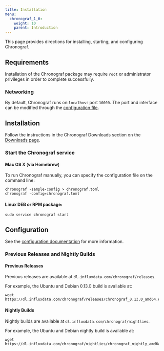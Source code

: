 ```yaml
---
title: Installation
menu:
  chronograf_1_0:
    weight: 10
    parent: Introduction
---
```


This page provides directions for installing, starting, and configuring Chronograf.

## Requirements

Installation of the Chronograf package may require `root` or administrator privileges in order to complete successfully.

### Networking

By default, Chronograf runs on `localhost` port `10000`. The port and
interface can be modified through the
[configuration file](/chronograf/v1.0/administration/configuration).


## Installation

Follow the instructions in the Chronograf Downloads section on the [Downloads page](https://influxdata.com/downloads).

### Start the Chronograf service

#### Mac OS X (via Homebrew)

To run Chronograf manually, you can specify the configuration file on the
command line:
```
chronograf -sample-config > chronograf.toml
chronograf -config=chronograf.toml
```

#### Linux DEB or RPM package:
```
sudo service chronograf start
```

## Configuration

See the
[configuration documentation](/chronograf/v1.0/administration/configuration/)
for more information.

### Previous Releases and Nightly Builds

#### Previous Releases
Previous releases are available at `dl.influxdata.com/chronograf/releases`.

For example, the Ubuntu and Debian 0.13.0 build is available at:
```
wget https://dl.influxdata.com/chronograf/releases/chronograf_0.13.0_amd64.deb
```

#### Nightly Builds
Nightly builds are available at `dl.influxdata.com/chronograf/nightlies`.

For example, the Ubuntu and Debian nightly build is available at:
```
wget https://dl.influxdata.com/chronograf/nightlies/chronograf_nightly_amd64.deb
```
